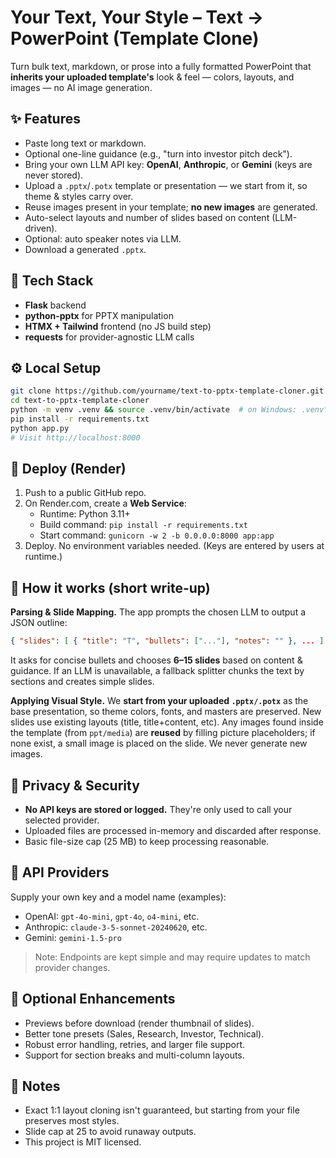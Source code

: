 # Your Text, Your Style – Text → PowerPoint (Template Clone)

Turn bulk text, markdown, or prose into a fully formatted PowerPoint that **inherits your uploaded template's** look & feel — colors, layouts, and images — no AI image generation.

## ✨ Features
- Paste long text or markdown.
- Optional one-line guidance (e.g., "turn into investor pitch deck").
- Bring your own LLM API key: **OpenAI**, **Anthropic**, or **Gemini** (keys are never stored).
- Upload a `.pptx`/`.potx` template or presentation — we start from it, so theme & styles carry over.
- Reuse images present in your template; **no new images** are generated.
- Auto-select layouts and number of slides based on content (LLM-driven).
- Optional: auto speaker notes via LLM.
- Download a generated `.pptx`.

## 🧱 Tech Stack
- **Flask** backend
- **python-pptx** for PPTX manipulation
- **HTMX + Tailwind** frontend (no JS build step)
- **requests** for provider-agnostic LLM calls

## ⚙️ Local Setup
```bash
git clone https://github.com/yourname/text-to-pptx-template-cloner.git
cd text-to-pptx-template-cloner
python -m venv .venv && source .venv/bin/activate  # on Windows: .venv\Scripts\activate
pip install -r requirements.txt
python app.py
# Visit http://localhost:8000
```

## 🚀 Deploy (Render)
1. Push to a public GitHub repo.
2. On Render.com, create a **Web Service**:
   - Runtime: Python 3.11+
   - Build command: `pip install -r requirements.txt`
   - Start command: `gunicorn -w 2 -b 0.0.0.0:8000 app:app`
3. Deploy. No environment variables needed. (Keys are entered by users at runtime.)

## 🧠 How it works (short write-up)
**Parsing & Slide Mapping.** The app prompts the chosen LLM to output a JSON outline:
```json
{ "slides": [ { "title": "T", "bullets": ["..."], "notes": "" }, ... ] }
```
It asks for concise bullets and chooses **6–15 slides** based on content & guidance. If an LLM is unavailable, a fallback splitter chunks the text by sections and creates simple slides.

**Applying Visual Style.** We **start from your uploaded `.pptx/.potx`** as the base presentation, so theme colors, fonts, and masters are preserved. New slides use existing layouts (title, title+content, etc). Any images found inside the template (from `ppt/media`) are **reused** by filling picture placeholders; if none exist, a small image is placed on the slide. We never generate new images.

## 🔐 Privacy & Security
- **No API keys are stored or logged.** They're only used to call your selected provider.
- Uploaded files are processed in-memory and discarded after response.
- Basic file-size cap (25 MB) to keep processing reasonable.

## 🧪 API Providers
Supply your own key and a model name (examples):
- OpenAI: `gpt-4o-mini`, `gpt-4o`, `o4-mini`, etc.
- Anthropic: `claude-3-5-sonnet-20240620`, etc.
- Gemini: `gemini-1.5-pro`

> Note: Endpoints are kept simple and may require updates to match provider changes.

## 🧩 Optional Enhancements
- Previews before download (render thumbnail of slides).
- Better tone presets (Sales, Research, Investor, Technical).
- Robust error handling, retries, and larger file support.
- Support for section breaks and multi-column layouts.

## 📝 Notes
- Exact 1:1 layout cloning isn't guaranteed, but starting from your file preserves most styles.
- Slide cap at 25 to avoid runaway outputs.
- This project is MIT licensed.
